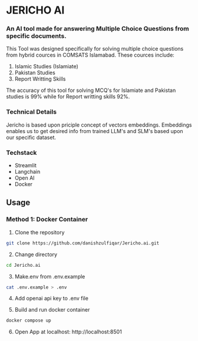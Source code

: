 # JERICHO AI

### An AI tool made for answering Multiple Choice Questions from specific documents.

This Tool was designed specifically for solving multiple choice questions from hybrid cources in COMSATS Islamabad. These cources include:

1. Islamic Studies (Islamiate)
2. Pakistan Studies
3. Report Writting Skills

The accuracy of this tool for solving MCQ's for Islamiate and Pakistan studies is 99% while for Report writting skills 92%.

### Technical Details

Jericho is based upon priciple concept of vectors embeddings. Embeddings enables us to get desired info from trained LLM's and SLM's based upon our specific dataset.

### Techstack

- Streamlit
- Langchain
- Open AI
- Docker

## Usage

### Method 1: Docker Container

1. Clone the repository
```bash
git clone https://github.com/danishzulfiqar/Jericho.ai.git
```

2. Change directory
```bash
cd Jericho.ai
```

3. Make.env from .env.example
```bash
cat .env.example > .env
```

4. Add openai api key to .env file

5. Build and run docker container
```bash
docker compose up
```

6. Open App at localhost:
http://localhost:8501
